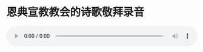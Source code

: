 # 恩典宣教教会的诗歌敬拜录音

<audio style="width: 100%;" preload="false" controls controlslist="nodownload"><source src="http://file.simai.life/audio/mp3/old/12255.mp3" type="audio/mpeg">Your browser does not support the audio element.</audio>



